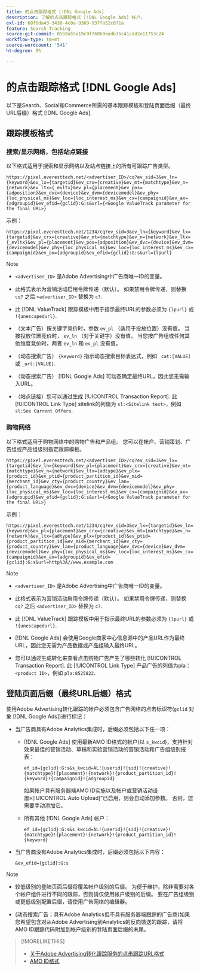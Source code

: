 ```yaml
---
title: 的点击跟踪格式 [!DNL Google Ads]
description: 了解的点击跟踪格式 [!DNL Google Ads] 帐户。
exl-id: 68f6da43-3430-4c0a-9369-937fa52c071a
feature: Search Tracking
source-git-commit: 05b9a55e19c9f76060eedb35c41cdd2e11753c24
workflow-type: tm+mt
source-wordcount: '541'
ht-degree: 0%

---
```


# 的点击跟踪格式 [!DNL Google Ads]

以下是Search、Social和Commerce所需的基本跟踪模板和登陆页面后缀（最终URL后缀）格式 [!DNL Google Ads].

## 跟踪模板格式

### 搜索/显示网络，包括站点链接

以下格式适用于搜索和显示网络以及站点链接上的所有可跟踪广告类型。

`https://pixel.everesttech.net/<advertiser_ID>/cq?ev_sid=3&ev_ln={keyword}&ev_lx={targetid}&ev_crx={creative}&ev_mt={matchtype}&ev_n={network}&ev_ltx={_evltx}&ev_pl={placement}&ev_pos={adposition}&ev_dvc={device}&ev_dvm={devicemodel}&ev_phy={loc_physical_ms}&ev_loc={loc_interest_ms}&ev_cx={campaignid}&ev_ax={adgroupid}&ev_efid={gclid}:G:s&url={<Google ValueTrack parameter for the final URL>}`

示例：

`https://pixel.everesttech.net/1234/cq?ev_sid=3&ev_ln={keyword}&ev_lx={targetid}&ev_crx={creative}&ev_mt={matchtype}&ev_n={network}&ev_ltx={_evltx}&ev_pl={placement}&ev_pos={adposition}&ev_dvc={device}&ev_dvm={devicemodel}&ev_phy={loc_physical_ms}&ev_loc={loc_interest_ms}&ev_cx={campaignid}&ev_ax={adgroupid}&ev_efid={gclid}:G:s&url={lpurl}`

>[!NOTE]
>
>* `<advertiser_ID>` 是Adobe Advertising中广告商唯一ID的变量。
>
>* 此格式表示为营销活动启用令牌传递（默认）。 如果禁用令牌传递，则替换 `cq?` 之后 `<advertiser_ID>` 替换为 `c?`.
>
>* 此 [!DNL ValueTrack] 跟踪模板中用于指示最终URL的参数必须为 `{lpurl}` 或 `!{unescapedurl}`.
>
>* （文本广告）按关键字竞价时，参数 `ev_pl` （适用于投放位置）没有值。 当按投放位置竞价时， `ev_ln` （对于关键字）没有值。 当您按广告组或任何其他维度竞价时，两者 `ev_ln` 和 `ev_pl` 没有值。
>
>* （动态搜索广告） `{keyword}` 指示动态搜索目标表达式，例如 `_cat:[VALUE]` 或 `_url:[VALUE]`.
>
>* （动态搜索广告） [!DNL Google Ads] 可动态确定最终URL，因此您无需输入URL。
>
>* （站点链接）您可以通过生成 [!UICONTROL Transaction Report]. 此 [!UICONTROL Link Type] sitelink的列值为 `sl:<Sitelink text>`，例如 `sl:See Current Offers`.

### 购物网络

以下格式适用于购物网络中的购物广告和产品组。 您可以在帐户、营销策划、广告组或产品组级别指定跟踪模板。

`https://pixel.everesttech.net/<advertiser_ID>/cq?ev_sid=3&ev_lx={targetid}&ev_ln={keyword}&ev_pl={placement}&ev_crx={creative}&ev_mt={matchtype}&ev_n={network}&ev_ltx={adtype}&ev_plx={product_id}&ev_ptid={product_partition_id}&ev_mid={merchant_id}&ev_cty={product_country}&ev_lan={product_language}&ev_dvc={device}&ev_dvm={devicemodel}&ev_phy={loc_physical_ms}&ev_loc={loc_interest_ms}&ev_cx={campaignid}&ev_ax={adgroupid}&ev_efid={gclid}:G:s&url={<Google ValueTrack parameter for the final URL>}`

示例：

`https://pixel.everesttech.net/1234/cq?ev_sid=3&ev_lx={targetid}&ev_ln={keyword}&ev_pl={placement}&ev_crx={creative}&ev_mt={matchtype}&ev_n={network}&ev_ltx={adtype}&ev_plx={product_id}&ev_ptid={product_partition_id}&ev_mid={merchant_id}&ev_cty={product_country}&ev_lan={product_language}&ev_dvc={device}&ev_dvm={devicemodel}&ev_phy={loc_physical_ms}&ev_loc={loc_interest_ms}&ev_cx={campaignid}&ev_ax={adgroupid}&ev_efid={gclid}:G:s&url=http%3A//www.example.com`

>[!NOTE]
>
>* `<advertiser_ID>` 是Adobe Advertising中广告商唯一ID的变量。
>
>* 此格式表示为营销活动启用令牌传递（默认）。 如果禁用令牌传递，则替换 `cq?` 之后 `<advertiser_ID>` 替换为 `c?`.
>
>* 此 [!DNL ValueTrack] 跟踪模板中用于指示最终URL的参数必须为 `{lpurl}` 或 `!{unescapedurl}`.
>
>* [!DNL Google Ads] 会使用Google商家中心信息源中的产品URL作为最终URL，因此您无需为产品数据或产品组输入最终URL。
>
>* 您可以通过生成转化来查看点击购物广告产生了哪些转化 [!UICONTROL Transaction Report]. 此 [!UICONTROL Link Type] 产品广告的列值为pla：`<product ID>`，例如 `pla:8525822`.

## 登陆页面后缀（最终URL后缀）格式

使用Adobe Advertising转化跟踪的帐户必须包含广告网络的点击标识符(`gclid` 对象 [!DNL Google Ads])进行标记：

* 当广告商具有Adobe Analytics集成时，后缀必须包括以下任一项：

   * [!DNL Google Ads] 使用最新AMO ID格式的帐户(以 `s_kwcid`)，支持针对效果最佳的营销活动、草稿和实验营销活动的营销活动和广告组级别报表：

     `ef_id={gclid}:G:s&s_kwcid=AL!{userid}!{sid}!{creative}!{matchtype}!{placement}!{network}!{product_partition_id}!{keyword}!{campaignid}!{adgroupid}`

     如果帐户具有服务器端AMO ID实施以及帐户或营销活动设置»[!UICONTROL Auto Upload]”已启用，则会自动添加参数。 否则，您需要手动添加它。

   * 所有其他 [!DNL Google Ads] 帐户：

     `ef_id={gclid}:G:s&s_kwcid=AL!{userid}!{sid}!{creative}!{matchtype}!{placement}!{network}!{product_partition_id}!{keyword}`

* 当广告商没有Adobe Analytics集成时，后缀必须包括以下内容：

  `&ev_efid={gclid}:G:s`

>[!NOTE]
>
>* 较低级别的登陆页面后缀将覆盖帐户级别的后缀。 为便于维护，除非需要对各个帐户组件进行不同的跟踪，否则请仅使用帐户级别的后缀。 要在广告组级别或更低级别配置后缀，请使用广告网络的编辑器。
>
>* (动态搜索广告；具有Adobe Analytics但不具有服务器端跟踪的广告商)如果您希望包含对从Adobe Advertising到Analytics的反向馈送的跟踪，请将AMO ID跟踪代码附加到帐户级别的登陆页面后缀的末尾。

>[!MORELIKETHIS]
>
>* [关于Adobe Advertising转化跟踪服务的点击跟踪URL格式](formats-click-tracking-about.md)
>* [AMO ID格式](/help/integrations/analytics/ids.md#amo-id-formats)
